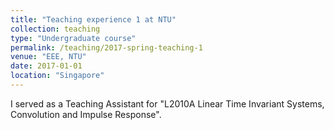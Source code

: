 ```yaml
---
title: "Teaching experience 1 at NTU"
collection: teaching
type: "Undergraduate course"
permalink: /teaching/2017-spring-teaching-1
venue: "EEE, NTU"
date: 2017-01-01
location: "Singapore"
---
```

I served as a Teaching Assistant for "L2010A Linear Time Invariant Systems, Convolution and Impulse Response".
